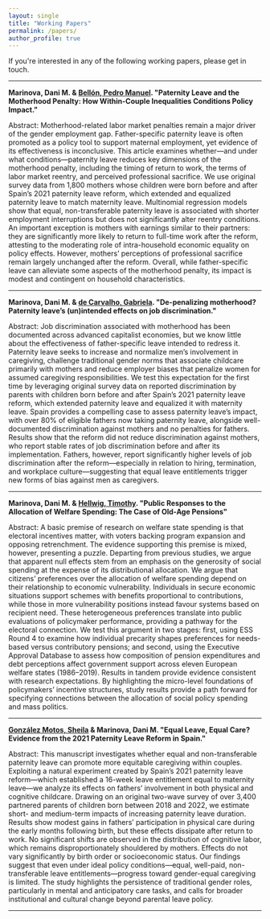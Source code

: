 ```yaml
---
layout: single
title: "Working Papers"
permalink: /papers/
author_profile: true
---
```


If you're interested in any of the following working papers, please get in touch.

---

**Marinova, Dani M. & [Bellón, Pedro Manuel](https://igop.uab.cat/en/2023/02/01/pedro-manuel-bellon/). "Paternity Leave and the Motherhood Penalty: How Within-Couple Inequalities Conditions Policy Impact."**

Abstract: Motherhood-related labor market penalties remain a major driver of the gender employment gap. Father-specific paternity leave is often promoted as a policy tool to support maternal employment, yet evidence of its effectiveness is inconclusive. This article examines whether—and under what conditions—paternity leave reduces key dimensions of the motherhood penalty, including the timing of return to work, the terms of labor market reentry, and perceived professional sacrifice. We use original survey data from 1,800 mothers whose children were born before and after Spain’s 2021 paternity leave reform, which extended and equalized paternity leave to match maternity leave. Multinomial regression models show that equal, non-transferable paternity leave is associated with shorter employment interruptions but does not significantly alter reentry conditions. An important exception is mothers with earnings similar to their partners: they are significantly more likely to return to full-time work after the reform, attesting to the moderating role of intra-household economic equality on policy effects. However, mothers’ perceptions of professional sacrifice remain largely unchanged after the reform. Overall, while father-specific leave can alleviate some aspects of the motherhood penalty, its impact is modest and contingent on household characteristics.

---

**Marinova, Dani M. & [de Carvalho, Gabriela](https://www.researchgate.net/profile/Gabriela-De-Carvalho-5). "De-penalizing motherhood? Paternity leave’s (un)intended effects on job discrimination."**

Abstract: Job discrimination associated with motherhood has been documented across advanced capitalist economies, but we know little about the effectiveness of father-specific leave intended to redress it. Paternity leave seeks to increase and normalize men’s involvement in caregiving, challenge traditional gender norms that associate childcare primarily with mothers and reduce employer biases that penalize women for assumed caregiving responsibilities. We test this expectation for the first time by leveraging original survey data on reported discrimination by parents with children born before and after Spain’s 2021 paternity leave reform, which extended paternity leave and equalized it with maternity leave. Spain provides a compelling case to assess paternity leave’s impact, with over 80% of eligible fathers now taking paternity leave, alongside well-documented discrimination against mothers and no penalties for fathers. Results show that the reform did not reduce discrimination against mothers, who report stable rates of job discrimination before and after its implementation. Fathers, however, report significantly higher levels of job discrimination after the reform—especially in relation to hiring, termination, and workplace culture—suggesting that equal leave entitlements trigger new forms of bias against men as caregivers. 
 
---

**Marinova, Dani M. & [Hellwig, Timothy](https://sites.google.com/view/thellwig/home). "Public Responses to the Allocation of Welfare Spending: The Case of Old-Age Pensions"**

Abstract: A basic premise of research on welfare state spending is that electoral incentives matter, with voters backing program expansion and opposing retrenchment. The evidence supporting this premise is mixed, however, presenting a puzzle. Departing from previous studies, we argue that apparent null effects stem from an emphasis on the generosity of social spending at the expense of its distributional allocation. We argue that citizens’ preferences over the allocation of welfare spending depend on their relationship to economic vulnerability. Individuals in secure economic situations support schemes with benefits proportional to contributions, while those in more vulnerability positions instead favour systems based on recipient need. These heterogeneous preferences translate into public evaluations of policymaker performance, providing a pathway for the electoral connection. We test this argument in two stages: first, using ESS Round 4 to examine how individual precarity shapes preferences for needs-based versus contributory pensions; and second, using the Executive Approval Database to assess how composition of pension expenditures and debt perceptions affect government support across eleven European welfare states (1986–2019). Results in tandem provide evidence consistent with research expectations. By highlighting the micro-level foundations of policymakers’ incentive structures, study results provide a path forward for specifying connections between the allocation of social policy spending and mass politics. 

---

**[González Motos, Sheila](https://scholar.google.com/citations?user=RCn34NAAAAAJ&hl=en) & Marinova, Dani M. "Equal Leave, Equal Care? Evidence from the 2021 Paternity Leave Reform in Spain."**

Abstract: This manuscript investigates whether equal and non-transferable paternity leave can promote more equitable caregiving within couples. Exploiting a natural experiment created by Spain’s 2021 paternity leave reform—which established a 16-week leave entitlement equal to maternity leave—we analyze its effects on fathers’ involvement in both physical and cognitive childcare. Drawing on an original two-wave survey of over 3,400 partnered parents of children born between 2018 and 2022, we estimate short- and medium-term impacts of increasing paternity leave duration. Results show modest gains in fathers’ participation in physical care during the early months following birth, but these effects dissipate after return to work. No significant shifts are observed in the distribution of cognitive labor, which remains disproportionately shouldered by mothers. Effects do not vary significantly by birth order or socioeconomic status. Our findings suggest that even under ideal policy conditions—equal, well-paid, non-transferable leave entitlements—progress toward gender-equal caregiving is limited. The study highlights the persistence of traditional gender roles, particularly in mental and anticipatory care tasks, and calls for broader institutional and cultural change beyond parental leave policy.

---
